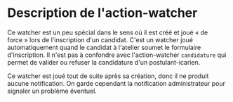 Description de l'action-watcher
===============================

Ce watcher est un peu spécial dans le sens où il est créé et joué « de force » lors de l'inscription d'un candidat.
C'est un watcher joué automatiquement quand le candidat à l'atelier soumet le formulaire d'inscription. Il n'est pas à confondre avec l'action-watcher `candidature` qui permet de valider ou refuser la candidature d'un postulant-icarien.

Ce watcher est joué tout de suite après sa création, donc il ne produit aucune notification. On garde cependant la notification administrateur pour signaler un problème éventuel.

